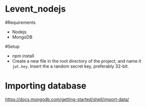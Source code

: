 # Levent_nodejs

#Requirements
* Nodejs
* MongoDB


#Setup
* npm install
* Create a new file in the root directory of the project, and name it ```jwt.key```. Insert the a random secret key, preferably 32-bit.

# Importing database
https://docs.mongodb.com/getting-started/shell/import-data/
